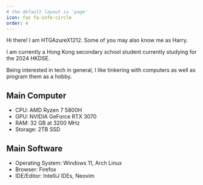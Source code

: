 ```yaml
---
# the default layout is 'page'
icon: fas fa-info-circle
order: 4
---
```


Hi there! I am HTGAzureX1212. Some of you may also know me as Harry.

I am currently a Hong Kong secondary school student currently studying for the 2024 HKDSE.

Being interested in tech in general, I like tinkering with computers as well as program them as a
hobby.

## Main Computer

- CPU: AMD Ryzen 7 5800H
- GPU: NVIDIA GeForce RTX 3070
- RAM: 32 GB at 3200 MHz
- Storage: 2TB SSD

## Main Software

- Operating System: Windows 11, Arch Linux
- Browser: Firefox
- IDE/Editor: IntelliJ IDEs, Neovim
